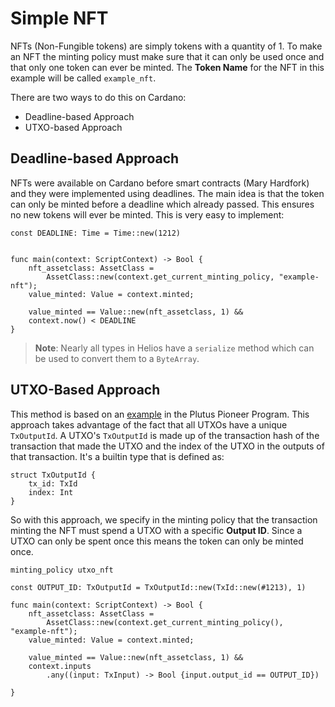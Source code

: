 # Simple NFT

NFTs (Non-Fungible tokens) are simply tokens with a quantity of 1.
To make an NFT the minting policy must make sure that it can only be used once and that only one token can ever be minted.
The **Token Name** for the NFT in this example will be called `example_nft`.

There are two ways to do this on Cardano:

- Deadline-based Approach
- UTXO-based Approach

## Deadline-based Approach

NFTs were available on Cardano before smart contracts (Mary Hardfork) and they were implemented using deadlines.
The main idea is that the token can only be minted before a deadline which already passed.
This ensures no new tokens will ever be minted.
This is very easy to implement:

```go, noplaypen
const DEADLINE: Time = Time::new(1212)


func main(context: ScriptContext) -> Bool {
    nft_assetclass: AssetClass = 
        AssetClass::new(context.get_current_minting_policy, "example-nft");
    value_minted: Value = context.minted;

    value_minted == Value::new(nft_assetclass, 1) && 
    context.now() < DEADLINE
}
```

> **Note**: Nearly all types in Helios have a `serialize` method which can be used to convert them to a `ByteArray`.

## UTXO-Based Approach

This method is based on an [example](https://plutus-pioneer-program.readthedocs.io/en/latest/pioneer/week5.html) in the Plutus Pioneer Program.
This approach takes advantage of the fact that all UTXOs have a unique `TxOutputId`.
A UTXO's `TxOutputId` is made up of the transaction hash of the transaction that made the UTXO and the index of the UTXO in the outputs of that transaction.
It's a builtin type that is defined as:

```go, noplaypen
struct TxOutputId {
    tx_id: TxId
    index: Int
}
```

So with this approach, we specify in the minting policy that the transaction minting the NFT must spend a UTXO with a specific **Output ID**.
Since a UTXO can only be spent once this means the token can only be minted once.

```go, noplaypen
minting_policy utxo_nft

const OUTPUT_ID: TxOutputId = TxOutputId::new(TxId::new(#1213), 1)

func main(context: ScriptContext) -> Bool {
    nft_assetclass: AssetClass = 
        AssetClass::new(context.get_current_minting_policy(), "example-nft");
    value_minted: Value = context.minted;

    value_minted == Value::new(nft_assetclass, 1) && 
    context.inputs
        .any((input: TxInput) -> Bool {input.output_id == OUTPUT_ID})

}
```
